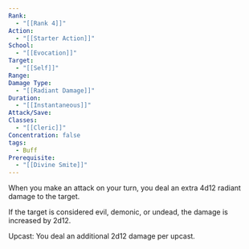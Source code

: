 ```yaml
---
Rank:
  - "[[Rank 4]]"
Action:
  - "[[Starter Action]]"
School:
  - "[[Evocation]]"
Target:
  - "[[Self]]"
Range: 
Damage Type:
  - "[[Radiant Damage]]"
Duration:
  - "[[Instantaneous]]"
Attack/Save: 
Classes:
  - "[[Cleric]]"
Concentration: false
tags:
  - Buff
Prerequisite:
  - "[[Divine Smite]]"
---
```

When you make an attack on your turn, you deal an extra 4d12 radiant damage to the target.

If the target is considered evil, demonic, or undead, the damage is increased by 2d12.

Upcast: You deal an additional 2d12 damage per upcast.